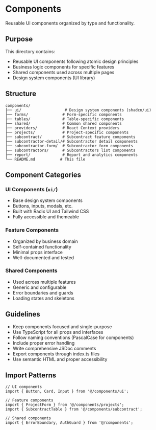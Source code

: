 # Components

Reusable UI components organized by type and functionality.

## Purpose

This directory contains:
- Reusable UI components following atomic design principles
- Business logic components for specific features
- Shared components used across multiple pages
- Design system components (UI library)

## Structure

```
components/
├── ui/                   # Design system components (shadcn/ui)
├── forms/               # Form-specific components
├── tables/              # Table-specific components
├── shared/              # Common shared components
├── providers/           # React Context providers
├── projects/            # Project-specific components
├── subcontract/         # Subcontract feature components
├── subcontractor-detail/# Subcontractor detail components
├── subcontractor-form/  # Subcontractor form components
├── subcontractors/      # Subcontractors list components
├── report/              # Report and analytics components
└── README.md           # This file
```

## Component Categories

### UI Components (`ui/`)
- Base design system components
- Buttons, inputs, modals, etc.
- Built with Radix UI and Tailwind CSS
- Fully accessible and themeable

### Feature Components
- Organized by business domain
- Self-contained functionality
- Minimal props interface
- Well-documented and tested

### Shared Components
- Used across multiple features
- Generic and configurable
- Error boundaries and guards
- Loading states and skeletons

## Guidelines

- Keep components focused and single-purpose
- Use TypeScript for all props and interfaces
- Follow naming conventions (PascalCase for components)
- Include proper error handling
- Write comprehensive JSDoc comments
- Export components through index.ts files
- Use semantic HTML and proper accessibility

## Import Patterns

```tsx
// UI components
import { Button, Card, Input } from '@/components/ui';

// Feature components
import { ProjectForm } from '@/components/projects';
import { SubcontractTable } from '@/components/subcontract';

// Shared components
import { ErrorBoundary, AuthGuard } from '@/components';
```